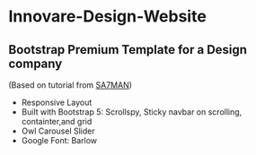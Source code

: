# Innovare-Design-Website
## Bootstrap Premium Template for a Design company
(Based on tutorial from [SA7MAN](https://www.youtube.com/watch?v=w2zix0oYyE8))

* Responsive Layout
* Built with Bootstrap 5: Scrollspy, Sticky navbar on scrolling, containter,and grid
* Owl Carousel Slider
* Google Font: Barlow 

